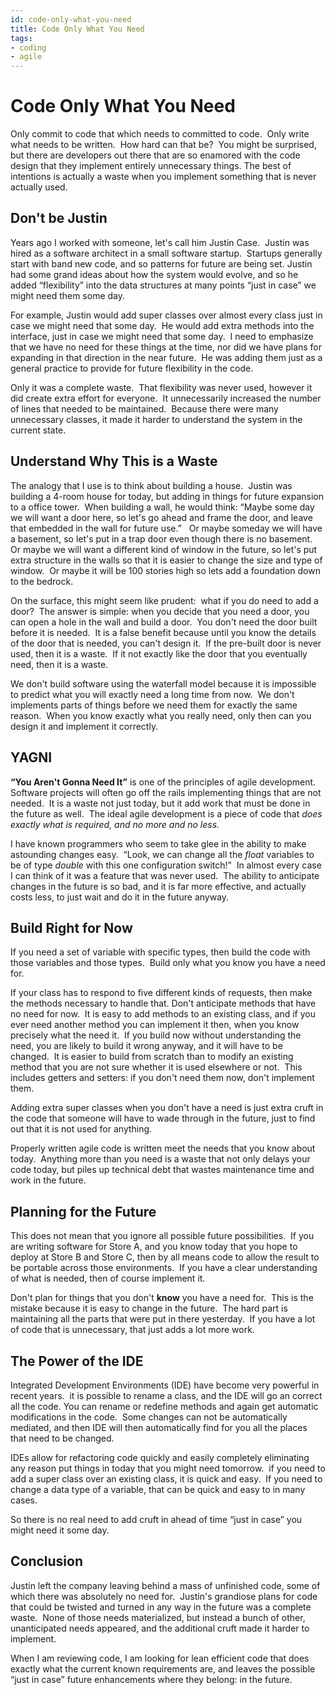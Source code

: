 ```yaml
---
id: code-only-what-you-need
title: Code Only What You Need
tags:
- coding
- agile
---
```


#  Code Only What You Need

Only commit to code that which needs to committed to code.  Only write what needs to be written.  How hard can that be?  You might be surprised, but there are developers out there that are so enamored with the code design that they implement entirely unnecessary things. The best of intentions is actually a waste when you implement something that is never actually used.

## Don't be Justin

Years ago I worked with someone, let's call him Justin Case.  Justin was hired as a software architect in a small software startup.  Startups generally start with band new code, and so patterns for future are being set. Justin had some grand ideas about how the system would evolve, and so he added “flexibility” into the data structures at many points “just in case” we might need them some day.

For example, Justin would add super classes over almost every class just in case we might need that some day.  He would add extra methods into the interface, just in case we might need that some day.  I need to emphasize that we have no need for these things at the time, nor did we have plans for expanding in that direction in the near future.  He was adding them just as a general practice to provide for future flexibility in the code.

Only it was a complete waste.  That flexibility was never used, however it did create extra effort for everyone.  It unnecessarily increased the number of lines that needed to be maintained.  Because there were many unnecessary classes, it made it harder to understand the system in the current state.

## Understand Why This is a Waste

The analogy that I use is to think about building a house.  Justin was building a 4-room house for today, but adding in things for future expansion to a office tower.  When building a wall, he would think: “Maybe some day we will want a door here, so let's go ahead and frame the door, and leave that embedded in the wall for future use.”   Or maybe someday we will have a basement, so let's put in a trap door even though there is no basement.   Or maybe we will want a different kind of window in the future, so let's put extra structure in the walls so that it is easier to change the size and type of window.  Or maybe it will be 100 stories high so lets add a foundation down to the bedrock.

On the surface, this might seem like prudent:  what if you do need to add a door?  The answer is simple: when you decide that you need a door, you can open a hole in the wall and build a door.  You don't need the door built before it is needed.  It is a false benefit because until you know the details of the door that is needed, you can't design it.  If the pre-built door is never used, then it is a waste.  If it not exactly like the door that you eventually need, then it is a waste.

We don't build software using the waterfall model because it is impossible to predict what you will exactly need a long time from now.  We don't implements parts of things before we need them for exactly the same reason.  When you know exactly what you really need, only then can you design it and implement it correctly.

## YAGNI

**“You Aren't Gonna Need It”** is one of the principles of agile development. Software projects will often go off the rails implementing things that are not needed.  It is a waste not just today, but it add work that must be done in the future as well.  The ideal agile development is a piece of code that _does exactly what is required, and no more and no less._

I have known programmers who seem to take glee in the ability to make astounding changes easy.  “Look, we can change all the _float_ variables to be of type _double_ with this one configuration switch!”  In almost every case I can think of it was a feature that was never used.  The ability to anticipate changes in the future is so bad, and it is far more effective, and actually costs less, to just wait and do it in the future anyway.

## Build Right for Now

If you need a set of variable with specific types, then build the code with those variables and those types.  Build only what you know you have a need for.

If your class has to respond to five different kinds of requests, then make the methods necessary to handle that. Don't anticipate methods that have no need for now.  It is easy to add methods to an existing class, and if you ever need another method you can implement it then, when you know precisely what the need it.  If you build now without understanding the need, you are likely to build it wrong anyway, and it will have to be changed.  It is easier to build from scratch than to modify an existing method that you are not sure whether it is used elsewhere or not.  This includes getters and setters: if you don't need them now, don't implement them.

Adding extra super classes when you don't have a need is just extra cruft in the code that someone will have to wade through in the future, just to find out that it is not used for anything.

Properly written agile code is written meet the needs that you know about today.  Anything more than you need is a waste that not only delays your code today, but piles up technical debt that wastes maintenance time and work in the future.

## Planning for the Future

This does not mean that you ignore all possible future possibilities.  If you are writing software for Store A, and you know today that you hope to deploy at Store B and Store C, then by all means code to allow the result to be portable across those environments.  If you have a clear understanding of what is needed, then of course implement it.

Don't plan for things that you don't **know** you have a need for.  This is the mistake because it is easy to change in the future.  The hard part is maintaining all the parts that were put in there yesterday.  If you have a lot of code that is unnecessary, that just adds a lot more work.

## The Power of the IDE

Integrated Development Environments (IDE) have become very powerful in recent years.  it is possible to rename a class, and the IDE will go an correct all the code. You can rename or redefine methods and again get automatic modifications in the code.  Some changes can not be automatically mediated, and then IDE will then automatically find for you all the places that need to be changed.

IDEs allow for refactoring code quickly and easily completely eliminating any reason put things in today that you might need tomorrow.  if you need to add a super class over an existing class, it is quick and easy.  If you need to change a data type of a variable, that can be quick and easy to in many cases.

So there is no real need to add cruft in ahead of time “just in case” you might need it some day.

## Conclusion

Justin left the company leaving behind a mass of unfinished code, some of which there was absolutely no need for.  Justin's grandiose plans for code that could be twisted and turned in any way in the future was a complete waste.  None of those needs materialized, but instead a bunch of other, unanticipated needs appeared, and the additional cruft made it harder to implement.

When I am reviewing code, I am looking for lean efficient code that does exactly what the current known requirements are, and leaves the possible “just in case” future enhancements where they belong: in the future.
